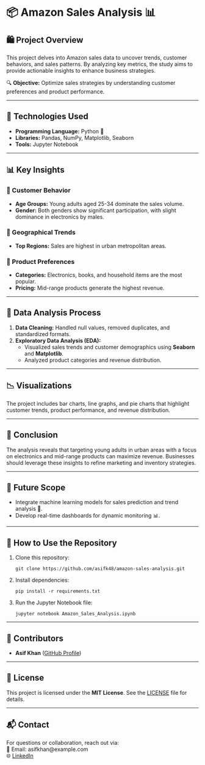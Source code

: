 <!DOCTYPE html>
<html lang="en">
<head>
    <meta charset="UTF-8">
    <meta name="viewport" content="width=device-width, initial-scale=1.0">
</head>
<body>
    <h1>📦 Amazon Sales Analysis 📊</h1>
    <h2>🛍️ Project Overview</h2>
    <p>
        This project delves into Amazon sales data to uncover trends, customer behaviors, and sales patterns. 
        By analyzing key metrics, the study aims to provide actionable insights to enhance business strategies.
    </p>
    <p>🔍 <strong>Objective:</strong> Optimize sales strategies by understanding customer preferences and product performance.</p>   
    <hr>  
    <h2>🧰 Technologies Used</h2>
    <ul>
        <li><strong>Programming Language:</strong> Python 🐍</li>
        <li><strong>Libraries:</strong> Pandas, NumPy, Matplotlib, Seaborn</li>
        <li><strong>Tools:</strong> Jupyter Notebook</li>
    </ul> 
    <hr> 
    <h2>📊 Key Insights</h2> 
    <h3>🌟 Customer Behavior</h3>
    <ul>
        <li><strong>Age Groups:</strong> Young adults aged 25-34 dominate the sales volume.</li>
        <li><strong>Gender:</strong> Both genders show significant participation, with slight dominance in electronics by males.</li>
    </ul>
    <h3>📍 Geographical Trends</h3>
    <ul>
        <li><strong>Top Regions:</strong> Sales are highest in urban metropolitan areas.</li>
    </ul> 
    <h3>🛒 Product Preferences</h3>
    <ul>
        <li><strong>Categories:</strong> Electronics, books, and household items are the most popular.</li>
        <li><strong>Pricing:</strong> Mid-range products generate the highest revenue.</li>
    </ul> 
    <hr>
    <h2>🔬 Data Analysis Process</h2>
    <ol>
        <li><strong>Data Cleaning:</strong> Handled null values, removed duplicates, and standardized formats.</li>
        <li><strong>Exploratory Data Analysis (EDA):</strong>
            <ul>
                <li>Visualized sales trends and customer demographics using <strong>Seaborn</strong> and <strong>Matplotlib</strong>.</li>
                <li>Analyzed product categories and revenue distribution.</li>
            </ul>
        </li>
    </ol> 
    <hr> 
    <h2>📉 Visualizations</h2>
    <p>
        The project includes bar charts, line graphs, and pie charts that highlight customer trends, product performance, and revenue distribution.
    </p>  
    <hr> 
    <h2>📝 Conclusion</h2>
    <p>
        The analysis reveals that targeting young adults in urban areas with a focus on electronics and mid-range products can maximize revenue. 
        Businesses should leverage these insights to refine marketing and inventory strategies.
    </p>
    <hr>
    <h2>🚀 Future Scope</h2>
    <ul>
        <li>Integrate machine learning models for sales prediction and trend analysis 🤖.</li>
        <li>Develop real-time dashboards for dynamic monitoring 📊.</li>
    </ul>
    <hr>
    <h2>🌟 How to Use the Repository</h2>
    <ol>
        <li>Clone this repository:
            <pre><code>git clone https://github.com/asifk48/amazon-sales-analysis.git</code></pre>
        </li>
        <li>Install dependencies:
            <pre><code>pip install -r requirements.txt</code></pre>
        </li>
        <li>Run the Jupyter Notebook file:
            <pre><code>jupyter notebook Amazon_Sales_Analysis.ipynb</code></pre>
        </li>
    </ol> 
    <hr> 
    <h2>🤝 Contributors</h2>
    <ul>
        <li><strong>Asif Khan</strong> (<a href="https://github.com/asifk48">GitHub Profile</a>)</li>
    </ul>
    <hr>
    <h2>📜 License</h2>
    <p>
        This project is licensed under the <strong>MIT License</strong>. See the <a href="LICENSE">LICENSE</a> file for details.
    </p>
    <hr>
    <h2>📬 Contact</h2>
    <p>
        For questions or collaboration, reach out via:<br>
        📧 Email: asifkhan@example.com<br>
        🌐 <a href="https://www.linkedin.com/in/asifkhan">LinkedIn</a>
    </p>
</body>
</html>
